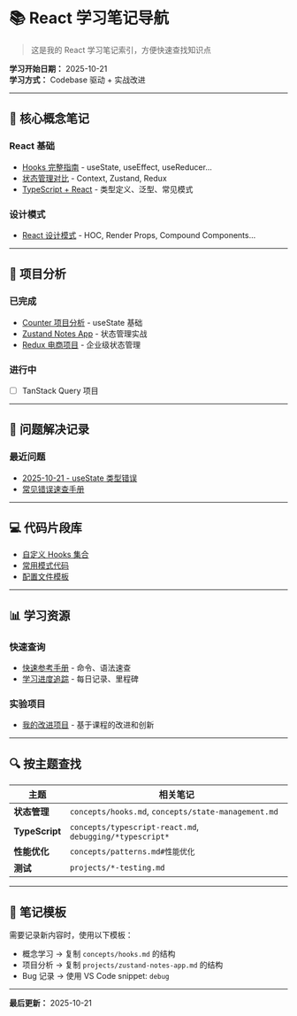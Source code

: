 # 📚 React 学习笔记导航

> 这是我的 React 学习笔记索引，方便快速查找知识点

**学习开始日期：** 2025-10-21  
**学习方式：** Codebase 驱动 + 实战改进

---

## 📖 核心概念笔记

### React 基础
- [Hooks 完整指南](concepts/hooks.md) - useState, useEffect, useReducer...
- [状态管理对比](concepts/state-management.md) - Context, Zustand, Redux
- [TypeScript + React](concepts/typescript-react.md) - 类型定义、泛型、常见模式

### 设计模式
- [React 设计模式](concepts/patterns.md) - HOC, Render Props, Compound Components...

---

## 🎯 项目分析

### 已完成
- [Counter 项目分析](projects/counter-analysis.md) - useState 基础
- [Zustand Notes App](projects/zustand-notes-app.md) - 状态管理实战
- [Redux 电商项目](projects/redux-ecommerce.md) - 企业级状态管理

### 进行中
- [ ] TanStack Query 项目

---

## 🐛 问题解决记录

### 最近问题
- [2025-10-21 - useState 类型错误](debugging/2025-10-21-typescript-error.md)
- [常见错误速查手册](debugging/common-errors.md)

---

## 💻 代码片段库

- [自定义 Hooks 集合](snippets/custom-hooks.ts)
- [常用模式代码](snippets/useful-patterns.tsx)
- [配置文件模板](snippets/config-templates.js)

---

## 📊 学习资源

### 快速查询
- [快速参考手册](quick-reference.md) - 命令、语法速查
- [学习进度追踪](progress.md) - 每日记录、里程碑

### 实验项目
- [我的改进项目](../my-experiments/) - 基于课程的改进和创新

---

## 🔍 按主题查找

| 主题 | 相关笔记 |
|------|---------|
| **状态管理** | `concepts/hooks.md`, `concepts/state-management.md` |
| **TypeScript** | `concepts/typescript-react.md`, `debugging/*typescript*` |
| **性能优化** | `concepts/patterns.md#性能优化` |
| **测试** | `projects/*-testing.md` |

---

## 📝 笔记模板

需要记录新内容时，使用以下模板：
- 概念学习 → 复制 `concepts/hooks.md` 的结构
- 项目分析 → 复制 `projects/zustand-notes-app.md` 的结构
- Bug 记录 → 使用 VS Code snippet: `debug`

---

**最后更新：** 2025-10-21

